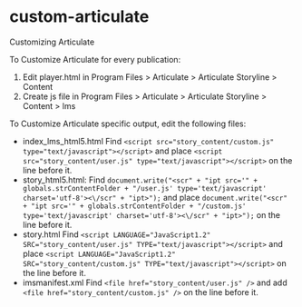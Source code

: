 custom-articulate
=================

Customizing Articulate

To Customize Articulate for every publication:
1. Edit player.html in Program Files > Articulate > Articulate Storyline > Content
2. Create js file in Program Files > Articulate > Articulate Storyline > Content > lms

To Customize Articulate specific output, edit the following files:
  * index_lms_html5.html
Find `<script src="story_content/custom.js" type="text/javascript"></script>` and place `<script src="story_content/user.js" type="text/javascript"></script>` on the line before it.
  * story_html5.html:
Find `document.write("<scr" + "ipt src='" + globals.strContentFolder + "/user.js' type='text/javascript' charset='utf-8'><\/scr" + "ipt>");` and place `document.write("<scr" + "ipt src='" + globals.strContentFolder + "/custom.js' type='text/javascript' charset='utf-8'><\/scr" + "ipt>");` on the line before it.
  * story.html
Find `<script LANGUAGE="JavaScript1.2" SRC="story_content/user.js" TYPE="text/javascript"></script>` and place `<script LANGUAGE="JavaScript1.2" SRC="story_content/custom.js" TYPE="text/javascript"></script>` on the line before it.
  * imsmanifest.xml
Find `<file href="story_content/user.js" />` and add `<file href="story_content/custom.js" />` on the line before it.
